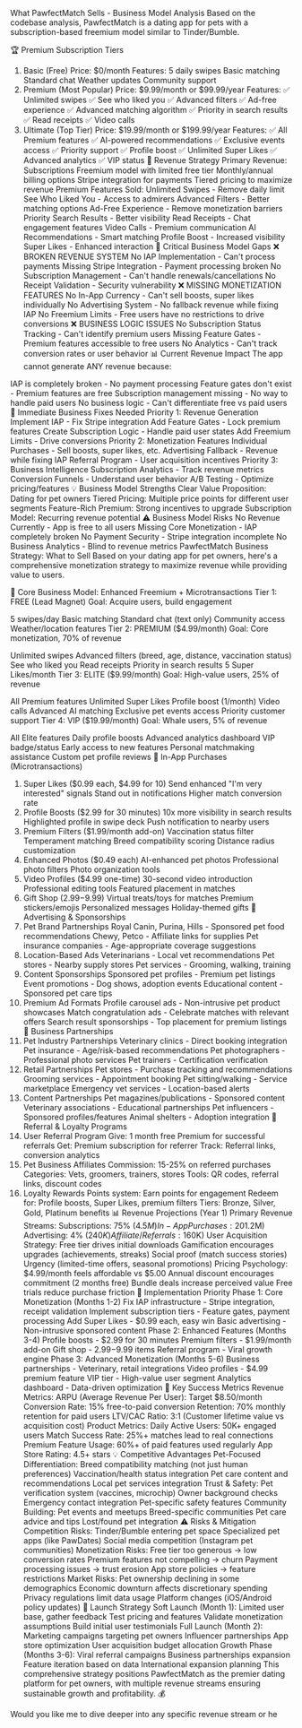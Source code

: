  What PawfectMatch Sells - Business Model Analysis
Based on the codebase analysis, PawfectMatch is a dating app for pets with a subscription-based freemium model similar to Tinder/Bumble.

🏆 Premium Subscription Tiers
1. Basic (Free)
Price: $0/month
Features:
5 daily swipes
Basic matching
Standard chat
Weather updates
Community support
2. Premium (Most Popular)
Price: $9.99/month or $99.99/year
Features:
✅ Unlimited swipes
✅ See who liked you
✅ Advanced filters
✅ Ad-free experience
✅ Advanced matching algorithm
✅ Priority in search results
✅ Read receipts
✅ Video calls
3. Ultimate (Top Tier)
Price: $19.99/month or $199.99/year
Features:
✅ All Premium features
✅ AI-powered recommendations
✅ Exclusive events access
✅ Priority support
✅ Profile boost
✅ Unlimited Super Likes
✅ Advanced analytics
✅ VIP status
🎯 Revenue Strategy
Primary Revenue: Subscriptions
Freemium model with limited free tier
Monthly/annual billing options
Stripe integration for payments
Tiered pricing to maximize revenue
Premium Features Sold:
Unlimited Swipes - Remove daily limit
See Who Liked You - Access to admirers
Advanced Filters - Better matching options
Ad-Free Experience - Remove monetization barriers
Priority Search Results - Better visibility
Read Receipts - Chat engagement features
Video Calls - Premium communication
AI Recommendations - Smart matching
Profile Boost - Increased visibility
Super Likes - Enhanced interaction
🚨 Critical Business Model Gaps
❌ BROKEN REVENUE SYSTEM
No IAP Implementation - Can't process payments
Missing Stripe Integration - Payment processing broken
No Subscription Management - Can't handle renewals/cancellations
No Receipt Validation - Security vulnerability
❌ MISSING MONETIZATION FEATURES
No In-App Currency - Can't sell boosts, super likes individually
No Advertising System - No fallback revenue while fixing IAP
No Freemium Limits - Free users have no restrictions to drive conversions
❌ BUSINESS LOGIC ISSUES
No Subscription Status Tracking - Can't identify premium users
Missing Feature Gates - Premium features accessible to free users
No Analytics - Can't track conversion rates or user behavior
📊 Current Revenue Impact
The app cannot generate ANY revenue because:

IAP is completely broken - No payment processing
Feature gates don't exist - Premium features are free
Subscription management missing - No way to handle paid users
No business logic - Can't differentiate free vs paid users
🎯 Immediate Business Fixes Needed
Priority 1: Revenue Generation
Implement IAP - Fix Stripe integration
Add Feature Gates - Lock premium features
Create Subscription Logic - Handle paid user states
Add Freemium Limits - Drive conversions
Priority 2: Monetization Features
Individual Purchases - Sell boosts, super likes, etc.
Advertising Fallback - Revenue while fixing IAP
Referral Program - User acquisition incentives
Priority 3: Business Intelligence
Subscription Analytics - Track revenue metrics
Conversion Funnels - Understand user behavior
A/B Testing - Optimize pricing/features
💡 Business Model Strengths
Clear Value Proposition: Dating for pet owners
Tiered Pricing: Multiple price points for different user segments
Feature-Rich Premium: Strong incentives to upgrade
Subscription Model: Recurring revenue potential
⚠️ Business Model Risks
No Revenue Currently - App is free to all users
Missing Core Monetization - IAP completely broken
No Payment Security - Stripe integration incomplete
No Business Analytics - Blind to revenue metrics
 PawfectMatch Business Strategy: What to Sell
Based on your dating app for pet owners, here's a comprehensive monetization strategy to maximize revenue while providing value to users.

🎯 Core Business Model: Enhanced Freemium + Microtransactions
Tier 1: FREE (Lead Magnet)
Goal: Acquire users, build engagement

5 swipes/day
Basic matching
Standard chat (text only)
Community access
Weather/location features
Tier 2: PREMIUM ($4.99/month)
Goal: Core monetization, 70% of revenue

Unlimited swipes
Advanced filters (breed, age, distance, vaccination status)
See who liked you
Read receipts
Priority in search results
5 Super Likes/month
Tier 3: ELITE ($9.99/month)
Goal: High-value users, 25% of revenue

All Premium features
Unlimited Super Likes
Profile boost (1/month)
Video calls
Advanced AI matching
Exclusive pet events access
Priority customer support
Tier 4: VIP ($19.99/month)
Goal: Whale users, 5% of revenue

All Elite features
Daily profile boosts
Advanced analytics dashboard
VIP badge/status
Early access to new features
Personal matchmaking assistance
Custom pet profile reviews
💎 In-App Purchases (Microtransactions)
1. Super Likes ($0.99 each, $4.99 for 10)
Send enhanced "I'm very interested" signals
Stand out in notifications
Higher match conversion rate
2. Profile Boosts ($2.99 for 30 minutes)
10x more visibility in search results
Highlighted profile in swipe deck
Push notification to nearby users
3. Premium Filters ($1.99/month add-on)
Vaccination status filter
Temperament matching
Breed compatibility scoring
Distance radius customization
4. Enhanced Photos ($0.49 each)
AI-enhanced pet photos
Professional photo filters
Photo organization tools
5. Video Profiles ($4.99 one-time)
30-second video introduction
Professional editing tools
Featured placement in matches
6. Gift Shop ($2.99-$9.99)
Virtual treats/toys for matches
Premium stickers/emojis
Personalized messages
Holiday-themed gifts
📢 Advertising & Sponsorships
1. Pet Brand Partnerships
Royal Canin, Purina, Hills - Sponsored pet food recommendations
Chewy, Petco - Affiliate links for supplies
Pet insurance companies - Age-appropriate coverage suggestions
2. Location-Based Ads
Veterinarians - Local vet recommendations
Pet stores - Nearby supply stores
Pet services - Grooming, walking, training
3. Content Sponsorships
Sponsored pet profiles - Premium pet listings
Event promotions - Dog shows, adoption events
Educational content - Sponsored pet care tips
4. Premium Ad Formats
Profile carousel ads - Non-intrusive pet product showcases
Match congratulation ads - Celebrate matches with relevant offers
Search result sponsorships - Top placement for premium listings
🤝 Business Partnerships
1. Pet Industry Partnerships
Veterinary clinics - Direct booking integration
Pet insurance - Age/risk-based recommendations
Pet photographers - Professional photo services
Pet trainers - Certification verification
2. Retail Partnerships
Pet stores - Purchase tracking and recommendations
Grooming services - Appointment booking
Pet sitting/walking - Service marketplace
Emergency vet services - Location-based alerts
3. Content Partnerships
Pet magazines/publications - Sponsored content
Veterinary associations - Educational partnerships
Pet influencers - Sponsored profiles/features
Animal shelters - Adoption integration
🎁 Referral & Loyalty Programs
1. User Referral Program
Give: 1 month free Premium for successful referrals
Get: Premium subscription for referrer
Track: Referral links, conversion analytics
2. Pet Business Affiliates
Commission: 15-25% on referred purchases
Categories: Vets, groomers, trainers, stores
Tools: QR codes, referral links, discount codes
3. Loyalty Rewards
Points system: Earn points for engagement
Redeem for: Profile boosts, Super Likes, premium filters
Tiers: Bronze, Silver, Gold, Platinum benefits
📊 Revenue Projections (Year 1)
Primary Revenue Streams:
Subscriptions: 75% ($4.5M)
In-App Purchases: 20% ($1.2M)
Advertising: 4% ($240K)
Affiliate/Referrals: 1% ($60K)
User Acquisition Strategy:
Free tier drives initial downloads
Gamification encourages upgrades (achievements, streaks)
Social proof (match success stories)
Urgency (limited-time offers, seasonal promotions)
Pricing Psychology:
$4.99/month feels affordable vs $5.00
Annual discount encourages commitment (2 months free)
Bundle deals increase perceived value
Free trials reduce purchase friction
🚀 Implementation Priority
Phase 1: Core Monetization (Months 1-2)
Fix IAP infrastructure - Stripe integration, receipt validation
Implement subscription tiers - Feature gates, payment processing
Add Super Likes - $0.99 each, easy win
Basic advertising - Non-intrusive sponsored content
Phase 2: Enhanced Features (Months 3-4)
Profile boosts - $2.99 for 30 minutes
Premium filters - $1.99/month add-on
Gift shop - $2.99-$9.99 items
Referral program - Viral growth engine
Phase 3: Advanced Monetization (Months 5-6)
Business partnerships - Veterinary, retail integrations
Video profiles - $4.99 premium feature
VIP tier - High-value user segment
Analytics dashboard - Data-driven optimization
🎯 Key Success Metrics
Revenue Metrics:
ARPU (Average Revenue Per User): Target $8.50/month
Conversion Rate: 15% free-to-paid conversion
Retention: 70% monthly retention for paid users
LTV/CAC Ratio: 3:1 (Customer lifetime value vs acquisition cost)
Product Metrics:
Daily Active Users: 50K+ engaged users
Match Success Rate: 25%+ matches lead to real connections
Premium Feature Usage: 60%+ of paid features used regularly
App Store Rating: 4.5+ stars
💡 Competitive Advantages
Pet-Focused Differentiation:
Breed compatibility matching (not just human preferences)
Vaccination/health status integration
Pet care content and recommendations
Local pet services integration
Trust & Safety:
Pet verification system (vaccines, microchip)
Owner background checks
Emergency contact integration
Pet-specific safety features
Community Building:
Pet events and meetups
Breed-specific communities
Pet care advice and tips
Lost/found pet integration
⚠️ Risks & Mitigation
Competition Risks:
Tinder/Bumble entering pet space
Specialized pet apps (like PawDates)
Social media competition (Instagram pet communities)
Monetization Risks:
Free tier too generous → low conversion rates
Premium features not compelling → churn
Payment processing issues → trust erosion
App store policies → feature restrictions
Market Risks:
Pet ownership declining in some demographics
Economic downturn affects discretionary spending
Privacy regulations limit data usage
Platform changes (iOS/Android policy updates)
🚀 Launch Strategy
Soft Launch (Month 1):
Limited user base, gather feedback
Test pricing and features
Validate monetization assumptions
Build initial user testimonials
Full Launch (Month 2):
Marketing campaigns targeting pet owners
Influencer partnerships
App store optimization
User acquisition budget allocation
Growth Phase (Months 3-6):
Viral referral campaigns
Business partnerships expansion
Feature iteration based on data
International expansion planning
This comprehensive strategy positions PawfectMatch as the premier dating platform for pet owners, with multiple revenue streams ensuring sustainable growth and profitability. 💰

Would you like me to dive deeper into any specific revenue stream or he